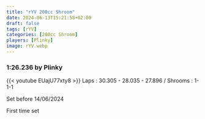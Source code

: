 ```yaml
---
title: "rYV 200cc Shroom"
date: 2024-06-13T15:21:58+02:00
draft: false
tags: [rYV]
categories: [200cc Shroom]
players: [Plinky]
image: rYV.webp
---
```

### 1:26.236 by Plinky

{{< youtube EUajU77xty8 >}}
Laps : 30.305 - 28.035 - 27.896 /
Shrooms : 1-1-1

Set before 14/06/2024

First time set